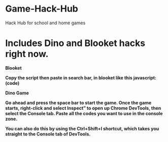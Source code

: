 # Game-Hack-Hub
Hack Hub for school and home games
# Includes Dino and Blooket hacks right now.
<p>
<b> Blooket <b><p>
  Copy the script then paste in search bar, in blooket like this javascript:(code)
  <p>
<b>  Dino Game <b><p>
    Go ahead and press the space bar to start the game. Once the game starts, right-click and select Inspect” to open up Chrome DevTools, then select the Console tab. Paste all the codes you want to use in the console zone.

You can also do this by using the Ctrl+Shift+I shortcut, which takes you straight to the Console tab of DevTools.
